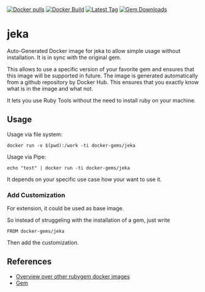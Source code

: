 [![Docker pulls](https://img.shields.io/docker/pulls/rubygem/jeka.svg)](https://hub.docker.com/r/rubygem/jeka/)
[![Docker Build](https://img.shields.io/docker/automated/rubygem/jeka.svg)](https://hub.docker.com/r/rubygem/jeka/)
[![Latest Tag](https://img.shields.io/github/tag/docker-rubygem/jeka.svg)](https://hub.docker.com/r/rubygem/jeka/)
[![Gem Downloads](https://img.shields.io/gem/dt/jeka.svg)](https://rubygems.org/gems/jeka/)
# jeka

Auto-Generated Docker image for jeka to allow simple usage without installation.
It is in sync with the original gem.

This allows to use a specific version of your favorite gem and ensures that this image will be supported in future.
The image is generated automatically from a github repository by Docker Hub.
This ensures that you exactly know what is in the image and what not.

It lets you use Ruby Tools without the need to install ruby on your machine.

## Usage

Usage via file system:

`docker run -v $(pwd):/work -ti docker-gems/jeka`

Usage via Pipe:

`echo "test" | docker run -ti docker-gems/jeka`

It depends on your specific use case how your want to use it.

### Add Customization

For extension, it could be used as base image.

So instead of struggeling with the installation of a gem, just write

`FROM docker-gems/jeka`

Then add the customization.

## References

 - [Overview over other rubygem docker images](https://github.com/thinkbot/docker-rubygem)
 - [Gem](https://rubygems.org/gems/jeka/)
